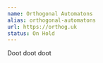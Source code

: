```yaml
---
name: Orthogonal Automatons
alias: orthogonal-automatons
url: https://orthog.uk
status: On Hold
---
```


Doot doot doot
